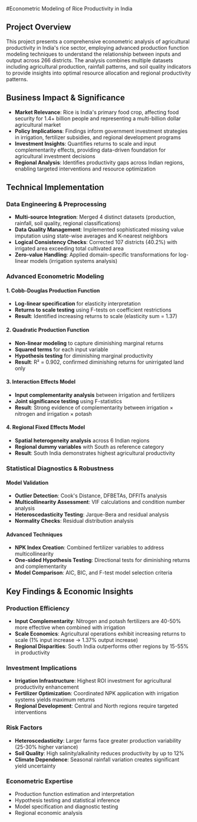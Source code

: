 #Econometric Modeling of Rice Productivity in India

## Project Overview

This project presents a comprehensive econometric analysis of agricultural productivity in India's rice sector, employing advanced production function modeling techniques to understand the relationship between inputs and output across 266 districts. The analysis combines multiple datasets including agricultural production, rainfall patterns, and soil quality indicators to provide insights into optimal resource allocation and regional productivity patterns.

## Business Impact & Significance

- **Market Relevance**: Rice is India's primary food crop, affecting food security for 1.4+ billion people and representing a multi-billion dollar agricultural market
- **Policy Implications**: Findings inform government investment strategies in irrigation, fertilizer subsidies, and regional development programs
- **Investment Insights**: Quantifies returns to scale and input complementarity effects, providing data-driven foundation for agricultural investment decisions
- **Regional Analysis**: Identifies productivity gaps across Indian regions, enabling targeted interventions and resource optimization

## Technical Implementation

### Data Engineering & Preprocessing
- **Multi-source Integration**: Merged 4 distinct datasets (production, rainfall, soil quality, regional classifications)
- **Data Quality Management**: Implemented sophisticated missing value imputation using state-wise averages and K-nearest neighbors
- **Logical Consistency Checks**: Corrected 107 districts (40.2%) with irrigated area exceeding total cultivated area
- **Zero-value Handling**: Applied domain-specific transformations for log-linear models (irrigation systems analysis)

### Advanced Econometric Modeling

#### 1. Cobb-Douglas Production Function
- **Log-linear specification** for elasticity interpretation
- **Returns to scale testing** using F-tests on coefficient restrictions
- **Result**: Identified increasing returns to scale (elasticity sum = 1.37)

#### 2. Quadratic Production Function
- **Non-linear modeling** to capture diminishing marginal returns
- **Squared terms** for each input variable
- **Hypothesis testing** for diminishing marginal productivity
- **Result**: R² = 0.902, confirmed diminishing returns for unirrigated land only

#### 3. Interaction Effects Model
- **Input complementarity analysis** between irrigation and fertilizers
- **Joint significance testing** using F-statistics
- **Result**: Strong evidence of complementarity between irrigation × nitrogen and irrigation × potash

#### 4. Regional Fixed Effects Model
- **Spatial heterogeneity analysis** across 6 Indian regions
- **Regional dummy variables** with South as reference category
- **Result**: South India demonstrates highest agricultural productivity

### Statistical Diagnostics & Robustness

#### Model Validation
- **Outlier Detection**: Cook's Distance, DFBETAs, DFFITs analysis
- **Multicollinearity Assessment**: VIF calculations and condition number analysis
- **Heteroscedasticity Testing**: Jarque-Bera and residual analysis
- **Normality Checks**: Residual distribution analysis

#### Advanced Techniques
- **NPK Index Creation**: Combined fertilizer variables to address multicollinearity
- **One-sided Hypothesis Testing**: Directional tests for diminishing returns and complementarity
- **Model Comparison**: AIC, BIC, and F-test model selection criteria

## Key Findings & Economic Insights

### Production Efficiency
- **Input Complementarity**: Nitrogen and potash fertilizers are 40-50% more effective when combined with irrigation
- **Scale Economics**: Agricultural operations exhibit increasing returns to scale (1% input increase → 1.37% output increase)
- **Regional Disparities**: South India outperforms other regions by 15-55% in productivity

### Investment Implications
- **Irrigation Infrastructure**: Highest ROI investment for agricultural productivity enhancement
- **Fertilizer Optimization**: Coordinated NPK application with irrigation systems yields maximum returns
- **Regional Development**: Central and North regions require targeted interventions

### Risk Factors
- **Heteroscedasticity**: Larger farms face greater production variability (25-30% higher variance)
- **Soil Quality**: High salinity/alkalinity reduces productivity by up to 12%
- **Climate Dependence**: Seasonal rainfall variation creates significant yield uncertainty

### Econometric Expertise
- Production function estimation and interpretation
- Hypothesis testing and statistical inference
- Model specification and diagnostic testing
- Regional economic analysis
